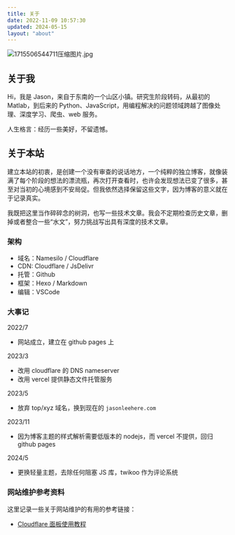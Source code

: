 ```yaml
---
title: 关于
date: 2022-11-09 10:57:30
updated: 2024-05-15
layout: "about"
---
```


![1715506544711压缩图片.jpg](https://cdn.jsdelivr.net/gh/li199-code/blog-imgs@main/1715506544711%E5%8E%8B%E7%BC%A9%E5%9B%BE%E7%89%87.jpg)

## 关于我

Hi，我是 Jason，来自于东南的一个山区小镇。研究生阶段转码，从最初的 Matlab，到后来的 Python、JavaScript，用编程解决的问题领域跨越了图像处理、深度学习、爬虫、web 服务。

人生格言：经历一些美好，不留遗憾。

## 关于本站

建立本站的初衷，是创建一个没有审查的说话地方，一个纯粹的独立博客，就像装满了每个阶段的想法的漂流瓶，再次打开查看时，也许会发现想法已变了很多，甚至对当初的心境感到不安局促。但我依然选择保留这些文字，因为博客的意义就在于记录真实。

我既把这里当作碎碎念的树洞，也写一些技术文章。我会不定期检查历史文章，删掉或者整合一些“水文”，努力挑战写出具有深度的技术文章。

### 架构

- 域名：Namesilo / Cloudflare
- CDN: Cloudflare / JsDelivr
- 托管：Github
- 框架：Hexo / Markdown
- 编辑：VSCode

### 大事记

2022/7

- 网站成立，建立在 github pages 上

2023/3

- 改用 cloudflare 的 DNS nameserver
- 改用 vercel 提供静态文件托管服务

2023/5

- 放弃 top/xyz 域名，换到现在的 `jasonleehere.com`

2023/11

- 因为博客主题的样式解析需要低版本的 nodejs，而 vercel 不提供，回归 github pages

2024/5

- 更换轻量主题，去除任何阻塞 JS 库，twikoo 作为评论系统

### 网站维护参考资料

这里记录一些关于网站维护的有用的参考链接：

- [Cloudflare 面板使用教程](https://www.imgyh.com/archives/17.html)
